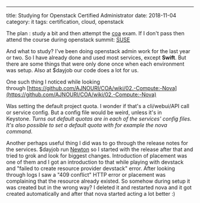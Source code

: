 ---
title: Studying for Openstack Certified Administrator
date: 2018-11-04
category: it
tags: certification, cloud, openstack

The plan : study a bit and then attempt the [coa](https://www.openstack.org/coa#coa-details) exam. If I don't pass then attend the course during openstack summit: [SUSE](https://www.openstack.org/summit/berlin-2018/summit-schedule/events/22735/rsvp-required-suse-two-day-training-openstack-administration-prepare-for-the-certified-exams-day-2﻿)

And what to study? I've been doing openstack admin work for the last year or two. So I have already done and used most services, except **Swift**. But there are some things that were only done once when each environment was setup. Also at $dayjob our code does a lot for us.

One such thing I noticed while looking through [https://github.com/AJNOURI/COA/wiki/02.-Compute:-Nova](https://github.com/AJNOURI/COA/wiki/02.-Compute:-Nova)

Was setting the default project quota. I wonder if that's a cli/webui/API call or service config. But a config file would be weird, unless it's in Keystone. _Turns out default quotas are in each of the services' config files. It's also possible to set a default quota with for example the nova command._

Another perhaps useful thing I did was to go through the release notes for the services. $dayjob run [Newton](https://releases.openstack.org/newton/index.html) so I started with the release after that and tried to grok and look for biggest changes. Introduction of placement was one of them and I got an introduction to that while playing with devstack and "failed to create resource provider devstack" error. After looking through logs I saw a "409 conflict" HTTP error or placement was complaining that the resource already existed. So somehow during setup it was created but in the wrong way? I deleted it and restarted nova and it got created automatically and after that nova started acting a lot better :)
